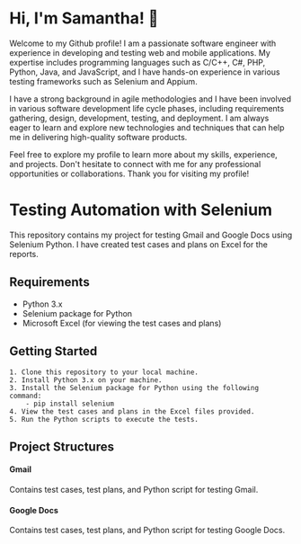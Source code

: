 
# Hi, I'm Samantha! 👋

Welcome to my Github profile! I am a passionate software engineer with experience in developing and testing web and mobile applications. My expertise includes programming languages such as C/C++, C#, PHP, Python, Java, and JavaScript, and I have hands-on experience in various testing frameworks such as Selenium and Appium.

I have a strong background in agile methodologies and I have been involved in various software development life cycle phases, including requirements gathering, design, development, testing, and deployment. I am always eager to learn and explore new technologies and techniques that can help me in delivering high-quality software products.

Feel free to explore my profile to learn more about my skills, experience, and projects. Don't hesitate to connect with me for any professional opportunities or collaborations. Thank you for visiting my profile!
# Testing Automation with Selenium

This repository contains my project for testing Gmail and Google Docs using Selenium Python. I have created test cases and plans on Excel for the reports.

## Requirements

- Python 3.x
- Selenium package for Python
- Microsoft Excel (for viewing the test cases and plans)




## Getting Started

    1. Clone this repository to your local machine.
    2. Install Python 3.x on your machine.
    3. Install the Selenium package for Python using the following command:        
        - pip install selenium
    4. View the test cases and plans in the Excel files provided.
    5. Run the Python scripts to execute the tests.
## Project Structures

#### Gmail

Contains test cases, test plans, and Python script for testing Gmail.

#### Google Docs

Contains test cases, test plans, and Python script for testing Google Docs.


